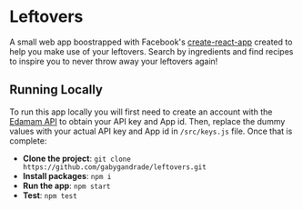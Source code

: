 # Leftovers 
A small web app boostrapped with Facebook's [create-react-app](https://github.com/facebook/create-react-app) created to help you make use of your leftovers. Search by ingredients and find recipes to inspire you to never throw away your leftovers again!

## Running Locally
To run this app locally you will first need to create an account with the [Edamam API](https://developer.edamam.com/) to obtain your API key and App id. Then, replace the dummy values with your actual API key and App id in `/src/keys.js` file. Once that is complete:

- **Clone the project**: `git clone https://github.com/gabygandrade/leftovers.git`
- **Install packages**: `npm i`
- **Run the app**: `npm start`
- **Test**: `npm test`